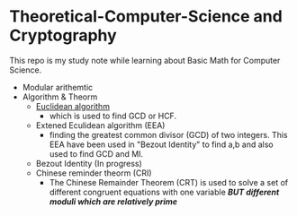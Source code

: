 # Theoretical-Computer-Science and Cryptography
This repo is my study note while learning about Basic Math for Computer Science.

- Modular arithemtic
- Algorithm & Theorm
    - [Euclidean algorithm](i1_Algorithm_Theorem/i1_divisibility_euclidean_algorithm.html)
        - which is used to find GCD or HCF.
    - Extened Eculidean algorithm (EEA)
        - finding the greatest common divisor (GCD) of two integers. This EEA have been used in "Bezout Identity" to find a,b and also used to find GCD and MI.
    - Bezout Identity (In progress)
    - Chinese reminder theorm (CRI)
        - The Chinese Remainder Theorem (CRT) is used to solve a set of different congruent equations with one variable ***BUT different moduli which are relatively prime***

